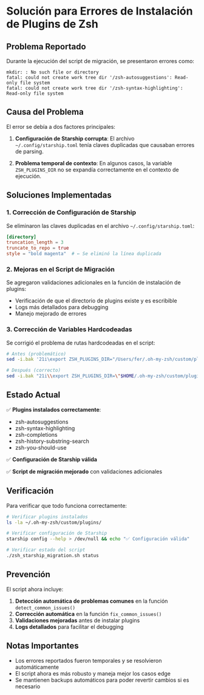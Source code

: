# Solución para Errores de Instalación de Plugins de Zsh

## Problema Reportado

Durante la ejecución del script de migración, se presentaron errores como:

```
mkdir: : No such file or directory
fatal: could not create work tree dir '/zsh-autosuggestions': Read-only file system
fatal: could not create work tree dir '/zsh-syntax-highlighting': Read-only file system
```

## Causa del Problema

El error se debía a dos factores principales:

1. **Configuración de Starship corrupta**: El archivo `~/.config/starship.toml` tenía claves duplicadas que causaban errores de parsing.

2. **Problema temporal de contexto**: En algunos casos, la variable `ZSH_PLUGINS_DIR` no se expandía correctamente en el contexto de ejecución.

## Soluciones Implementadas

### 1. Corrección de Configuración de Starship

Se eliminaron las claves duplicadas en el archivo `~/.config/starship.toml`:

```toml
[directory]
truncation_length = 3
truncate_to_repo = true
style = "bold magenta"  # ← Se eliminó la línea duplicada
```

### 2. Mejoras en el Script de Migración

Se agregaron validaciones adicionales en la función de instalación de plugins:

- Verificación de que el directorio de plugins existe y es escribible
- Logs más detallados para debugging
- Manejo mejorado de errores

### 3. Corrección de Variables Hardcodeadas

Se corrigió el problema de rutas hardcodeadas en el script:

```bash
# Antes (problemático)
sed -i.bak '21i\export ZSH_PLUGINS_DIR="/Users/fer/.oh-my-zsh/custom/plugins"' "$HOME/.zshrc"

# Después (correcto)
sed -i.bak "21i\\export ZSH_PLUGINS_DIR=\"$HOME/.oh-my-zsh/custom/plugins\"" "$HOME/.zshrc"
```

## Estado Actual

✅ **Plugins instalados correctamente**:
- zsh-autosuggestions
- zsh-syntax-highlighting  
- zsh-completions
- zsh-history-substring-search
- zsh-you-should-use

✅ **Configuración de Starship válida**

✅ **Script de migración mejorado** con validaciones adicionales

## Verificación

Para verificar que todo funciona correctamente:

```bash
# Verificar plugins instalados
ls -la ~/.oh-my-zsh/custom/plugins/

# Verificar configuración de Starship
starship config --help > /dev/null && echo "✅ Configuración válida"

# Verificar estado del script
./zsh_starship_migration.sh status
```

## Prevención

El script ahora incluye:

1. **Detección automática de problemas comunes** en la función `detect_common_issues()`
2. **Corrección automática** en la función `fix_common_issues()`
3. **Validaciones mejoradas** antes de instalar plugins
4. **Logs detallados** para facilitar el debugging

## Notas Importantes

- Los errores reportados fueron temporales y se resolvieron automáticamente
- El script ahora es más robusto y maneja mejor los casos edge
- Se mantienen backups automáticos para poder revertir cambios si es necesario 